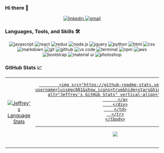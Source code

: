 ### Hi there 👋

<div align="center">
<!--<a href="https://luismgc001.dev/">
<img src="https://img.shields.io/badge/check%20out%20my%20Portfolio-042549?style=for-the-badge&logo=moleculer&logoColor=white" alt="portfolio" />
</a>-->
<a href="https://www.linkedin.com/in/luismgc001">
<img src="https://img.shields.io/badge/visit%20my%20Linkedin-0A66C2?style=for-the-badge&logo=linkedin&logoColor=white" alt="linkedin" />
</a>

<a href="mailto:luismgc.001@hotmail.com">
<img src="https://img.shields.io/badge/email%20me-EA4335?style=for-the-badge&logo=gmail&logoColor=white" alt="gmail" />
</a>
</div>


### Languages, Tools, and Skills 🛠
<div align="center">
<!--<img src="https://img.shields.io/badge/TypeScript-3178C6?style=for-the-badge&logo=typescript&logoColor=white" alt="typescript" />-->
<img src="https://img.shields.io/badge/JavaScript-F7DF1E?style=for-the-badge&logo=javascript&logoColor=black" alt="javascript" />
<img src="https://img.shields.io/badge/React-61DAFB?style=for-the-badge&logo=react&logoColor=black" alt="react" />
<img src="https://img.shields.io/badge/Redux-764ABC?style=for-the-badge&logo=redux&logoColor=white" alt="redux" />
<img src="https://img.shields.io/badge/node.js-339933?style=for-the-badge&logo=node-dot-js&logoColor=white" alt="node.js" />
<img src="https://img.shields.io/badge/jQuery-0769AD?style=for-the-badge&logo=jquery&logoColor=white" alt="jquery" />
<!--<img src="https://img.shields.io/badge/testing%20library-E33332?style=for-the-badge&logo=testinglibrary&logoColor=white" alt="testinglibrary" />-->
<!--<img src="https://img.shields.io/badge/jest-C21325?style=for-the-badge&logo=jest&logoColor=white" alt="jest" />-->
<!--<img src="https://img.shields.io/badge/enzyme-FF5A5F?style=for-the-badge&logo=airbnb&logoColor=white" alt="enzyme" />-->
<img src="https://img.shields.io/badge/python-3776AB?style=for-the-badge&logo=python&logoColor=white" alt="python" />
<!--<img src="https://img.shields.io/badge/Ruby-CC342D?style=for-the-badge&logo=ruby&logoColor=white" alt="ruby" />-->
<!--<img src="https://img.shields.io/badge/Ruby%20on%20rails-CC0000?style=for-the-badge&logo=ruby%20on%20rails&logoColor=white" alt="rails" />-->
<!--<img src="https://img.shields.io/badge/php-777BB4?style=for-the-badge&logo=php&logoColor=white" alt="php" />-->
<img src="https://img.shields.io/badge/HTML-E34F26?style=for-the-badge&logo=html5&logoColor=white" alt="html" />
<img src="https://img.shields.io/badge/css-1572B6?style=for-the-badge&logo=css3&logoColor=white" alt="css" />
<img src="https://img.shields.io/badge/Markdown-000000?style=for-the-badge&logo=markdown&logoColor=white" alt="markdown" />
<!--<img src="https://img.shields.io/badge/SQL-407AFC?style=for-the-badge&logo=icloud&logoColor=white" alt="sql" />-->
<!--<img src="https://img.shields.io/badge/datagrip-000000?style=for-the-badge&logo=datagrip&logoColor=white" alt="datagrip" />-->
<!--<img src="https://img.shields.io/badge/mariadb-003545?style=for-the-badge&logo=mariadb&logoColor=white" alt="mariadb" />-->
<!--<img src="https://img.shields.io/badge/postgresql-336791?style=for-the-badge&logo=postgresql&logoColor=white" alt="postgresql" />-->
<!--<img src="https://img.shields.io/badge/sqlite-003B57?style=for-the-badge&logo=sqlite&logoColor=white" alt="SQLite" />-->
<img src="https://img.shields.io/badge/Git-F05032?style=for-the-badge&logo=git&logoColor=white" alt="git" />
<img src="https://img.shields.io/badge/GitHub-100000?style=for-the-badge&logo=github&logoColor=white" alt="github" />
<img src="https://img.shields.io/badge/vs%20code-007ACC?style=for-the-badge&logo=visual%20studio%20code&logoColor=white" alt="vs code" />
<img src="https://img.shields.io/badge/terminal%20commands-black?style=for-the-badge&logo=windows%20terminal&logoColor=white" alt="terminal" />
<img src="https://img.shields.io/badge/npm-CB3837?style=for-the-badge&logo=npm&logoColor=white" alt="npm" />
<img src="https://img.shields.io/badge/aws-232F3E?style=for-the-badge&logo=amazonaws&logoColor=white" alt="aws" />
<!--<img src="https://img.shields.io/badge/Netlify-00C7B7?style=for-the-badge&logo=netlify&logoColor=white" alt="netlify" />-->
<!--<img src="https://img.shields.io/badge/Heroku-430098?style=for-the-badge&logo=heroku&logoColor=white" alt="heroku" />-->
<!--<img src="https://img.shields.io/badge/postman-FF6C37?style=for-the-badge&logo=postman&logoColor=white" alt="postman" />-->
<img src="https://img.shields.io/badge/bootstrap-7952B3?style=for-the-badge&logo=bootstrap&logoColor=white" alt="bootstrap" />
<img src="https://img.shields.io/badge/material--ui-0081CB?style=for-the-badge&logo=material-ui&logoColor=white" alt="material ui" />
<!--<img src="https://img.shields.io/badge/semantic%20ui-35BDB2?style=for-the-badge&logo=semantic%20ui%20react&logoColor=white" alt="semantic ui" />-->
<!--<img src="https://img.shields.io/badge/jira-0052CC?style=for-the-badge&logo=jira&logoColor=white" alt="jira" />-->
<!--<img src="https://img.shields.io/badge/confluence-172B4D?style=for-the-badge&logo=confluence&logoColor=white" alt="confluence" />-->
<!--<img src="https://img.shields.io/badge/figma-F24E1E?style=for-the-badge&logo=figma&logoColor=white" alt="figma" />-->
<!--<img src="https://img.shields.io/badge/wordpress-21759b?style=for-the-badge&logo=wordpress&logoColor=white" alt="wordpress" />-->
<img src="https://img.shields.io/badge/adobe%20photoshop-31A8FF?style=for-the-badge&logo=adobe%20photoshop&logoColor=white" alt="photoshop" />
</div>



<!--
**luismgc001/luismgc001** is a ✨ _special_ ✨ repository because its `README.md` (this file) appears on your GitHub profile.

Here are some ideas to get you started:

- 🔭 I’m currently working on ...
- 🌱 I’m currently learning ...
- 👯 I’m looking to collaborate on ...
- 🤔 I’m looking for help with ...
- 💬 Ask me about ...
- 📫 How to reach me: ...
- 😄 Pronouns: ...
- ⚡ Fun fact: ...
-->

### GitHub Stats 📈
<div align="center">
  <table width="100%">
    <tbody>
      <tr>
        <td width="50%" style="border: none !important;">
        <div align="center" width="100%">
          <a href="https://github.com/luismgc001">
            <img src="https://github-readme-stats.vercel.app/api/top-langs/?username=luismgc001&hide=ruby&layout=compact&hide_border=true&langs_count=6" alt="Jeffrey's Language Stats" vertical-align="middle"/>
          </a>
        </div>
        </td>
        <td width="50%" style="border: none !important;">
        <div align="center" width="100%">
          <a href="https://github.com/luismgc001">
            
            <img src="https://github-readme-stats.vercel.app/api?username=luismgc001&show_icons=true&hide=stars&hide_border=true" alt="Jeffrey's GitHub Stats" vertical-align="middle"/>
          </a>
        </div>
        </td>
      </tr>
    </tbody>
  <table>
<div>

---

<div align='center'>

![](https://komarev.com/ghpvc/?username=luismgc001&label=Profile+Views)

</div>
